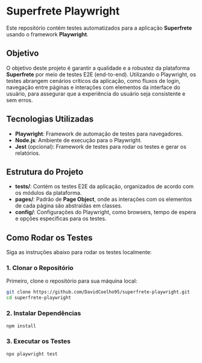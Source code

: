 # Superfrete Playwright

Este repositório contém testes automatizados para a aplicação **Superfrete** usando o framework **Playwright**.

## Objetivo

O objetivo deste projeto é garantir a qualidade e a robustez da plataforma **Superfrete** por meio de testes E2E (end-to-end). Utilizando o Playwright, os testes abrangem cenários críticos da aplicação, como fluxos de login, navegação entre páginas e interações com elementos da interface do usuário, para assegurar que a experiência do usuário seja consistente e sem erros.

## Tecnologias Utilizadas

- **Playwright**: Framework de automação de testes para navegadores.
- **Node.js**: Ambiente de execução para o Playwright.
- **Jest** (opcional): Framework de testes para rodar os testes e gerar os relatórios.

## Estrutura do Projeto

- **tests/**: Contém os testes E2E da aplicação, organizados de acordo com os módulos da plataforma.
- **pages/**: Padrão de **Page Object**, onde as interações com os elementos de cada página são abstraídas em classes.
- **config/**: Configurações do Playwright, como browsers, tempo de espera e opções específicas para os testes.

## Como Rodar os Testes

Siga as instruções abaixo para rodar os testes localmente:

### 1. Clonar o Repositório

Primeiro, clone o repositório para sua máquina local:

```bash
git clone https://github.com/DavidCoelho95/superfrete-playwright.git
cd superfrete-playwright
```
### 2. Instalar Dependências
```bash
npm install
```

### 3. Executar os Testes
```bash
npx playwright test
```





